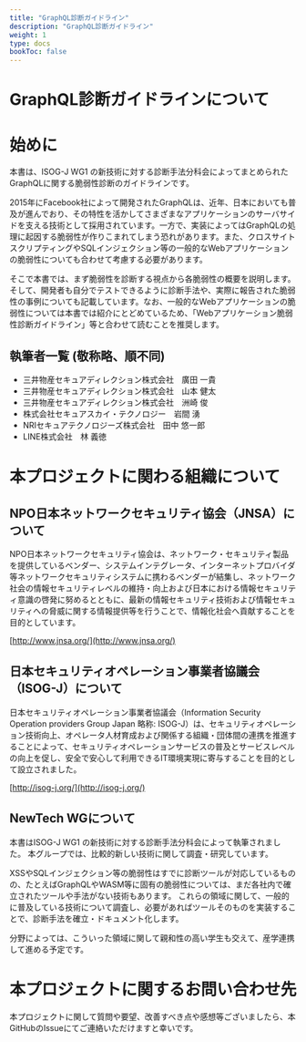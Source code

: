 ```yaml
---
title: "GraphQL診断ガイドライン"
description: "GraphQL診断ガイドライン"
weight: 1
type: docs
bookToc: false
---
```


# GraphQL診断ガイドラインについて

# 始めに
<!-- textlint-disable ja-technical-writing/max-kanji-continuous-len -->
本書は、ISOG-J WG1 の新技術に対する診断手法分科会によってまとめられたGraphQLに関する脆弱性診断のガイドラインです。

2015年にFacebook社によって開発されたGraphQLは、近年、日本においても普及が進んでおり、その特性を活かしてさまざまなアプリケーションのサーバサイドを支える技術として採用されています。一方で、実装によってはGraphQLの処理に起因する脆弱性が作りこまれてしまう恐れがあります。また、クロスサイトスクリプティングやSQLインジェクション等の一般的なWebアプリケーションの脆弱性についても合わせて考慮する必要があります。

そこで本書では、まず脆弱性を診断する視点から各脆弱性の概要を説明します。そして、開発者も自分でテストできるように診断手法や、実際に報告された脆弱性の事例についても記載しています。なお、一般的なWebアプリケーションの脆弱性については本書では紹介にとどめているため、「Webアプリケーション脆弱性診断ガイドライン」等と合わせて読むことを推奨します。

## 執筆者一覧 (敬称略、順不同)

<!-- textlint-disable prh -->
- 三井物産セキュアディレクション株式会社　廣田 一貴
- 三井物産セキュアディレクション株式会社　山本 健太
- 三井物産セキュアディレクション株式会社　洲崎 俊
- 株式会社セキュアスカイ・テクノロジー　岩間 湧
- NRIセキュアテクノロジーズ株式会社　田中 悠一郎
- LINE株式会社　林 義徳
<!-- textlint-enable prh -->

# 本プロジェクトに関わる組織について
<!-- textlint-disable ja-technical-writing/sentence-length -->
<!-- textlint-disable ja-technical-writing/max-ten -->
## **NPO日本ネットワークセキュリティ協会（JNSA）について**

NPO日本ネットワークセキュリティ協会は、ネットワーク・セキュリティ製品を提供しているベンダー、システムインテグレータ、インターネットプロバイダ等ネットワークセキュリティシステムに携わるベンダーが結集し、ネットワーク社会の情報セキュリティレベルの維持・向上および日本における情報セキュリティ意識の啓発に努めるとともに、最新の情報セキュリティ技術および情報セキュリティへの脅威に関する情報提供等を行うことで、情報化社会へ貢献することを目的としています。

[http://www.jnsa.org/](http://www.jnsa.org/)

## **日本セキュリティオペレーション事業者協議会（ISOG-J）について**

日本セキュリティオペレーション事業者協議会（Information Security Operation providers Group Japan 略称: ISOG-J）は、セキュリティオペレーション技術向上、オペレータ人材育成および関係する組織・団体間の連携を推進することによって、セキュリティオペレーションサービスの普及とサービスレベルの向上を促し、安全で安心して利用できるIT環境実現に寄与することを目的として設立されました。

[http://isog-j.org/](http://isog-j.org/)
<!-- textlint-enable ja-technical-writing/sentence-length -->
<!-- textlint-enable ja-technical-writing/max-ten -->
## NewTech WGについて

本書はISOG-J WG1 の新技術に対する診断手法分科会によって執筆されました。
本グループでは、比較的新しい技術に関して調査・研究しています。

XSSやSQLインジェクション等の脆弱性はすでに診断ツールが対応しているものの、たとえばGraphQLやWASM等に固有の脆弱性については、まだ各社内で確立されたツールや手法がない技術もあります。
これらの領域に関して、一般的に普及している技術について調査し、必要があればツールそのものを実装することで、診断手法を確立・ドキュメント化します。

分野によっては、こういった領域に関して親和性の高い学生も交えて、産学連携して進める予定です。

# 本プロジェクトに関するお問い合わせ先

本プロジェクトに関して質問や要望、改善すべき点や感想等ございましたら、本GitHubのIssueにてご連絡いただけますと幸いです。
